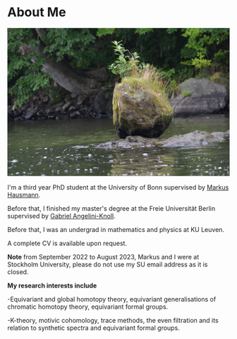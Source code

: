 # About Me

![index](6287.jpg)

I'm a third year PhD student at the University of Bonn supervised by [Markus Hausmann](https://staff.math.su.se/markus.hausmann/).

Before that, I finished my master's degree at the Freie Universität Berlin supervised by [Gabriel Angelini-Knoll](https://www.gangeliniknoll.com/).

Before that, I was an undergrad in mathematics and physics at KU Leuven.

A complete CV is available upon request.

**Note**
from September 2022 to August 2023, Markus and I were at Stockholm University, please do not use my SU email address as it is closed.

**My research interests include**

-Equivariant and global homotopy theory, equivariant generalisations of chromatic homotopy theory, equivariant formal groups.

-K-theory, motivic cohomology, trace methods, the even filtration and its relation to synthetic spectra and equivariant formal groups.
